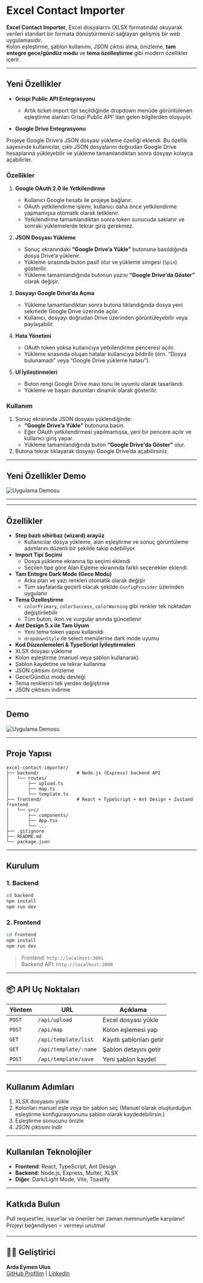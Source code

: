 # Excel Contact Importer

**Excel Contact Importer**, Excel dosyalarını (XLSX formatında) okuyarak verileri standart bir formata dönüştürmenizi sağlayan gelişmiş bir web uygulamasıdır.  
Kolon eşleştirme, şablon kullanımı, JSON çıktısı alma, önizleme, **tam entegre gece/gündüz modu** ve **tema özelleştirme** gibi modern özellikler içerir.

---

## Yeni Özellikler

- **Grispi Public API Entegrasyonu**

  - Artık ticket import tipi seçildiğinde dropdown menüde görüntülenen eşleştirme alanları Grispi Public API' dan gelen bilgilerden oluşuyor.

- **Google Drive Entegrasyonu**

Projeye Google Drive’a JSON dosyası yükleme özelliği eklendi. Bu özellik sayesinde kullanıcılar, çıktı JSON dosyalarını doğrudan Google Drive hesaplarına yükleyebilir ve yükleme tamamlandıktan sonra dosyayı kolayca açabilirler.

### Özellikler

1. **Google OAuth 2.0 ile Yetkilendirme**

   - Kullanıcı Google hesabı ile projeye bağlanır.
   - OAuth yetkilendirme işlemi, kullanıcı daha önce yetkilendirme yapmamışsa otomatik olarak tetiklenir.
   - Yetkilendirme tamamlandıktan sonra token sunucuda saklanır ve sonraki yüklemelerde tekrar giriş gerekmez.

2. **JSON Dosyası Yükleme**

   - Sonuç ekranındaki **“Google Drive’a Yükle”** butonuna basıldığında dosya Drive’a yüklenir.
   - Yükleme sırasında buton pasif olur ve yükleme simgesi (`Spin`) gösterilir.
   - Yükleme tamamlandığında butonun yazısı **“Google Drive'da Göster”** olarak değişir.

3. **Dosyayı Google Drive’da Açma**

   - Yükleme tamamlandıktan sonra butona tıklandığında dosya yeni sekmede Google Drive üzerinde açılır.
   - Kullanıcı, dosyayı doğrudan Drive üzerinden görüntüleyebilir veya paylaşabilir.

4. **Hata Yönetimi**

   - OAuth token yoksa kullanıcıya yetkilendirme penceresi açılır.
   - Yükleme sırasında oluşan hatalar kullanıcıya bildirilir (örn. “Dosya bulunamadı” veya “Google Drive yükleme hatası”).

5. **UI İyileştirmeleri**
   - Buton rengi Google Drive mavi tonu ile uyumlu olarak tasarlandı.
   - Yükleme ve başarı durumları dinamik olarak gösterilir.

### Kullanım

1. Sonuç ekranında JSON dosyası yüklendiğinde:
   - **“Google Drive’a Yükle”** butonuna basın.
   - Eğer OAuth yetkilendirmesi yapılmamışsa, yeni bir pencere açılır ve kullanıcı giriş yapar.
   - Yükleme tamamlandığında buton **“Google Drive'da Göster”** olur.
2. Butona tekrar tıklayarak dosyayı Google Drive’da açabilirsiniz.

---

## Yeni Özellikler Demo

![Uygulama Demosu](./frontend/public/screenshots/demo3.gif)

---

---

## Özellikler

- **Step bazlı sihirbaz (wizard) arayüz**
  - Kullanıcılar dosya yükleme, alan eşleştirme ve sonuç görüntüleme adımlarını düzenli bir şekilde takip edebiliyor.
- **Import Tipi Seçimi**
  - Dosya yükleme ekranına tip seçimi eklendi
  - Seçilen tipe göre Alan Eşleme ekranında farklı seçenekler eklendi.
- **Tam Entegre Dark Mode (Gece Modu)**
  - Arka plan ve yazı renkleri otomatik olarak değişir
  - Tüm sayfalarda geçerli olacak şekilde `ConfigProvider` üzerinden uygulanır
- **Tema Özelleştirme**
  - `colorPrimary`, `colorSuccess`, `colorWarning` gibi renkler tek noktadan değiştirilebilir
  - Tüm buton, ikon ve vurgular anında güncellenir
- **Ant Design 5.x ile Tam Uyum**
  - Yeni tema token yapısı kullanıldı
  - `dropdownStyle` ile select menülerine dark mode uyumu
- **Kod Düzenlemeleri & TypeScript İyileştirmeleri**
- XLSX dosyası yükleme
- Kolon eşleştirme (manuel veya şablon kullanarak)
- Şablon kaydetme ve tekrar kullanma
- JSON çıktısını önizleme
- Gece/Gündüz modu desteği
- Tema renklerini tek yerden değiştirme
- JSON çıktısını indirme

---

## Demo

![Uygulama Demosu](./frontend/public/screenshots/demo2.gif)

---

## Proje Yapısı

```
excel-contact-importer/
├── backend/              # Node.js (Express) backend API
│   └── routes/
│       ├── upload.ts
│       ├── map.ts
│       └── template.ts
├── frontend/             # React + TypeScript + Ant Design + Zustand frontend
│   └── src/
│       ├── components/
│       ├── App.tsx
│       └── ...
├── .gitignore
├── README.md
└── package.json
```

---

## Kurulum

### 1. Backend

```bash
cd backend
npm install
npm run dev
```

### 2. Frontend

```bash
cd frontend
npm install
npm run dev
```

> Frontend: `http://localhost:3001`  
> Backend API: `http://localhost:3000`

---

## 📦 API Uç Noktaları

| Yöntem | URL                   | Açıklama                 |
| ------ | --------------------- | ------------------------ |
| `POST` | `/api/upload`         | Excel dosyası yükle      |
| `POST` | `/api/map`            | Kolon eşlemesi yap       |
| `GET`  | `/api/template/list`  | Kayıtlı şablonları getir |
| `GET`  | `/api/template/:name` | Şablon detayını getir    |
| `POST` | `/api/template/save`  | Yeni şablon kaydet       |

---

## Kullanım Adımları

1. XLSX dosyasını yükle
2. Kolonları manuel eşle veya bir şablon seç (Manuel olarak oluşturduğun eşleştirme konfigürasyonunu şablon olarak kaydedebilirsin.)
3. Eşleştirme sonucunu önizle
4. JSON çıktısını indir

---

## Kullanılan Teknolojiler

- **Frontend**: React, TypeScript, Ant Design
- **Backend**: Node.js, Express, Multer, XLSX
- **Diğer**: Dark/Light Mode, Vite, Toastify

---

## Katkıda Bulun

Pull request’ler, issue’lar ve öneriler her zaman memnuniyetle karşılanır!  
Projeyi beğendiysen ⭐ vermeyi unutma!

---

## 🧑‍💻 Geliştirici

**Arda Eymen Ulus**  
[GitHub Profilim](https://github.com/ardaeu) | [LinkedIn](https://linkedin.com/in/ardaeu)
